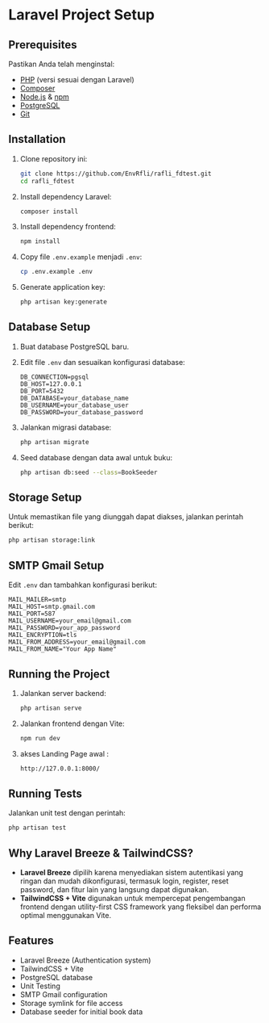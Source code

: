 # Laravel Project Setup

## Prerequisites

Pastikan Anda telah menginstal:
- [PHP](https://www.php.net/) (versi sesuai dengan Laravel)
- [Composer](https://getcomposer.org/)
- [Node.js](https://nodejs.org/) & [npm](https://www.npmjs.com/)
- [PostgreSQL](https://www.postgresql.org/)
- [Git](https://git-scm.com/)

## Installation

1. Clone repository ini:
   ```sh
   git clone https://github.com/EnvRfli/rafli_fdtest.git
   cd rafli_fdtest
   ```

2. Install dependency Laravel:
   ```sh
   composer install
   ```

3. Install dependency frontend:
   ```sh
   npm install
   ```

4. Copy file `.env.example` menjadi `.env`:
   ```sh
   cp .env.example .env
   ```

5. Generate application key:
   ```sh
   php artisan key:generate
   ```

## Database Setup

1. Buat database PostgreSQL baru.
2. Edit file `.env` dan sesuaikan konfigurasi database:
   ```env
   DB_CONNECTION=pgsql
   DB_HOST=127.0.0.1
   DB_PORT=5432
   DB_DATABASE=your_database_name
   DB_USERNAME=your_database_user
   DB_PASSWORD=your_database_password
   ```
3. Jalankan migrasi database:
   ```sh
   php artisan migrate
   ```

4. Seed database dengan data awal untuk buku:
   ```sh
   php artisan db:seed --class=BookSeeder
   ```

## Storage Setup

Untuk memastikan file yang diunggah dapat diakses, jalankan perintah berikut:
```sh
php artisan storage:link
```

## SMTP Gmail Setup

Edit `.env` dan tambahkan konfigurasi berikut:
```env
MAIL_MAILER=smtp
MAIL_HOST=smtp.gmail.com
MAIL_PORT=587
MAIL_USERNAME=your_email@gmail.com
MAIL_PASSWORD=your_app_password
MAIL_ENCRYPTION=tls
MAIL_FROM_ADDRESS=your_email@gmail.com
MAIL_FROM_NAME="Your App Name"
```

## Running the Project

1. Jalankan server backend:
   ```sh
   php artisan serve
   ```
2. Jalankan frontend dengan Vite:
   ```sh
   npm run dev
   ```
3. akses Landing Page awal :
    ```sh
    http://127.0.0.1:8000/
    ```

## Running Tests

Jalankan unit test dengan perintah:
```sh
php artisan test
```

## Why Laravel Breeze & TailwindCSS?

- **Laravel Breeze** dipilih karena menyediakan sistem autentikasi yang ringan dan mudah dikonfigurasi, termasuk login, register, reset password, dan fitur lain yang langsung dapat digunakan.
- **TailwindCSS + Vite** digunakan untuk mempercepat pengembangan frontend dengan utility-first CSS framework yang fleksibel dan performa optimal menggunakan Vite.

## Features
- Laravel Breeze (Authentication system)
- TailwindCSS + Vite
- PostgreSQL database
- Unit Testing
- SMTP Gmail configuration
- Storage symlink for file access
- Database seeder for initial book data
